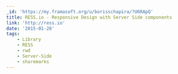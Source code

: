 ```yaml
---
_id: 'https://my.framasoft.org/u/borisschapira/?U6RApQ'
title: RESS.io - Responsive Design with Server Side components
link: 'http://ress.io'
date: '2015-01-28'
tags:
    - Library
    - RESS
    - rwd
    - Server-Side
    - sharemarks
---
```


<div class="markdown"><p></p></div>
